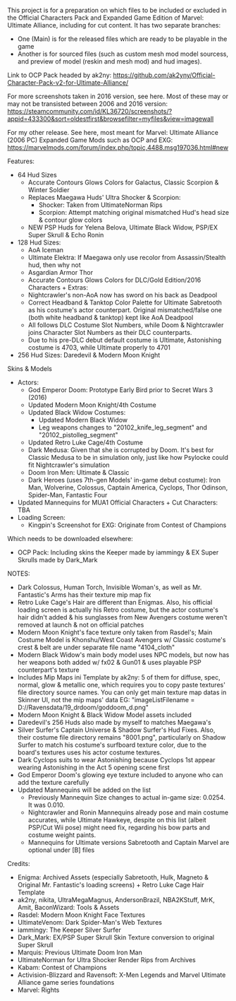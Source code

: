 This project is for a preparation on which files to be included or excluded in the Official Characters Pack and Expanded Game Edition of Marvel: Ultimate Alliance, including for cut content. It has two separate branches:
* One (Main) is for the released files which are ready to be playable in the game
* Another is for sourced files (such as custom mesh mod model sourcess, and preview of model (reskin and mesh mod) and hud images).

Link to OCP Pack headed by ak2ny: https://github.com/ak2yny/Official-Character-Pack-v2-for-Ultimate-Alliance/

For more screenshots taken in 2016 version, see here. Most of these may or may not be transisted between 2006 and 2016 version: https://steamcommunity.com/id/KL36720/screenshots/?appid=433300&sort=oldestfirst&browsefilter=myfiles&view=imagewall

For my other release. See here, most meant for Marvel: Ultimate Alliance (2006 PC) Expanded Game Mods such as OCP and EXG: https://marvelmods.com/forum/index.php/topic,4488.msg197036.html#new

Features:

* 64 Hud Sizes
  * Accurate Contours Glows Colors for Galactus, Classic Scorpion & Winter Soldier
  * Replaces Maegawa Huds' Ultra Shocker & Scorpion:
    * Shocker: Taken from UltimateNorman Rips
    * Scorpion: Attempt matching original mismatched Hud's head size & contour glow colors
  * NEW PSP Huds for Yelena Belova, Ultimate Black Widow, PSP/EX Super Skrull & Echo Ronin
* 128 Hud Sizes:
  * AoA Iceman
  * Ultimate Elektra: If Maegawa only use recolor from Assassin/Stealth hud, then why not 
  * Asgardian Armor Thor
  * Accurate Contours Glows Colors for DLC/Gold Edition/2016 Characters + Extras:
  * Nightcrawler's non-AoA now has sword on his back as Deadpool
  * Correct Headband & Tanktop Color Palette for Ultimate Sabretooth as his costume's actor counterpart. Original mismatched/false one (both white headband & tanktop) kept like AoA Deadpool
  * All follows DLC Costume Slot Numbers, while Doom & Nightcrawler joins Character Slot Numbers as their DLC counterparts.
   * Due to his pre-DLC debut default costume is Ultimate, Astonishing costume is 4703, while Ultimate properly to 4701
* 256 Hud Sizes: Daredevil & Modern Moon Knight

Skins & Models
* Actors:
  * God Emperor Doom: Prototype Early Bird prior to Secret Wars 3 (2016)
  * Updated Modern Moon Knight/4th Costume
  * Updated Black Widow Costumes:
    * Updated Modern Black Widow
    * Leg weapons changes to "20102_knife_leg_segment" and "20102_pistolleg_segment"
  * Updated Retro Luke Cage/4th Costume
  * Dark Medusa: Given that she is corrupted by Doom. It's best for Classic Medusa to be in simulation only, just like how Psylocke could fit Nightcrawler's simulation
  * Doom Iron Men: Ultimate & Classic
  * Dark Heroes (uses 7th-gen Models' in-game debut costume): Iron Man, Wolverine, Colossus, Captain America, Cyclops, Thor Odinson, Spider-Man, Fantastic Four
* Updated Mannequins for MUA1 Official Characters + Cut Characters: TBA
* Loading Screen:
  * Kingpin's Screenshot for EXG: Originate from Contest of Champions

Which needs to be downloaded elsewhere:
* OCP Pack: Including skins the Keeper made by iammingy & EX Super Skrulls made by Dark_Mark

NOTES:
* Dark Colossus, Human Torch, Invisible Woman's, as well as Mr. Fantastic's Arms has their texture mip map fix
* Retro Luke Cage's Hair are different than Enigmas. Also, his official loading screen is actually his Retro costume, but the actor costume's hair didn't added & his sunglasses from New Avengers costume weren't removed at launch & not on official patches
* Modern Moon Knight's face texture only taken from Rasdel's; Main Costume Model is Khonshu/West Coast Avengers w/ Classic costume's crest & belt are under separate file name "4104_cloth"
* Modern Black Widow's main body model uses NPC models, but now has her weapons both added w/ fx02 & Gun01 & uses playable PSP counterpart's texture
* Includes Mip Maps ini Template by ak2ny: 5 of them for diffuse, spec, normal, glow & metallic one, which requires you to copy paste textures' file directory source names.
  You can only get main texture map datas in Skinner UI, not the mip maps' data
  EG: "imageListFilename = D://Ravensdata/19_drdoom/goddoom_d.png"
* Modern Moon Knight & Black Widow Model assets included
* Daredevil's 256 Huds also made by myself to matches Maegawa's
* Silver Surfer's Captain Universe & Shadow Surfer's Hud Fixes. Also, their costume file directory remains "8001.png", particularly on Shadow Surfer to match his costume's surfboard texture color, due to the board's textures uses his actor costume textures.
* Dark Cyclops suits to wear Astonishing because Cyclops 1st appear wearing Astonishing in the Act 5 opening scene first
* God Emperor Doom's glowing eye texture included to anyone who can add the texture carefully
* Updated Mannequins will be added on the list
  * Previously Mannequin Size changes to actual in-game size: 0.0254. It was 0.010.
  * Nightcrawler and Ronin Mannequins already pose and main costume accurates, while Ultimate Hawkeye, despite on this list (albeit PSP/Cut Wii pose) might need fix, regarding his bow parts and costume weight paints.
  * Mannequins for Ultimate versions Sabretooth and Captain Marvel are optional under [B] files

Credits:
* Enigma: Archived Assets (especially Sabretooth, Hulk, Magneto & Original Mr. Fantastic's loading screens) + Retro Luke Cage Hair Template
* ak2ny, nikita, UltraMegaMagnus, AndersonBrazil, NBA2KStuff, MrK, Amit, BaconWizard: Tools & Assets
* Rasdel: Modern Moon Knight Face Textures
* UltimateVenom: Dark Spider-Man's Web Textures
* iammingy: The Keeper Silver Surfer
* Dark_Mark: EX/PSP Super Skrull Skin Texture conversion to original Super Skrull
* Marquis: Previous Ultimate Doom Iron Man
* UltimateNorman for Ultra Shocker Render Rips from Archives
* Kabam: Contest of Champions
* Activision-Blizzard and Ravensoft: X-Men Legends and Marvel Ultimate Alliance game series foundations
* Marvel: Rights

